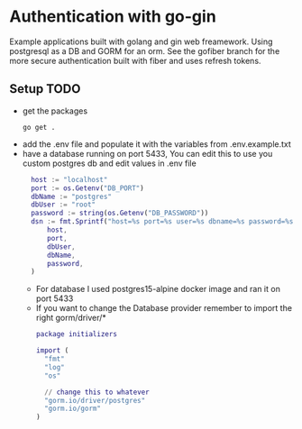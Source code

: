 # Authentication with go-gin
Example applications built with golang and gin web freamework. Using postgresql as a DB and GORM for an orm.
See the gofiber branch for the more secure authentication built with fiber and uses refresh tokens.

## Setup TODO
* get the packages
  ```b
  go get .
  ```
* add the .env file and populate it with the variables from .env.example.txt
* have a database running on port 5433, You can edit this to use you custom postgres db and edit values in .env file
  ```g
	host := "localhost"
	port := os.Getenv("DB_PORT")
	dbName := "postgres"
	dbUser := "root"
	password := string(os.Getenv("DB_PASSWORD"))
	dsn := fmt.Sprintf("host=%s port=%s user=%s dbname=%s password=%s sslmode=disable",
		host,
		port,
		dbUser,
		dbName,
		password,
	)
  ```
  - For database I used postgres15-alpine docker image and ran it on port 5433
  - If you want to change the Database provider remember to import the right gorm/driver/*
    ```g
    package initializers

    import (
      "fmt"
      "log"
      "os"
    
      // change this to whatever
      "gorm.io/driver/postgres"
      "gorm.io/gorm"
    )
    ```
